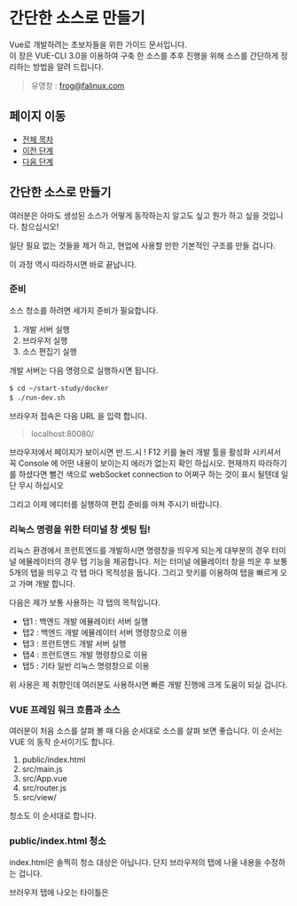 # 간단한 소스로 만들기

Vue로 개발하려는 초보자들을 위한 가이드 문서입니다.  
이 장은 VUE-CLI 3.0을 이용하여 구축 한 소스를 추후 진행을 위해 소스를 간단하게 정리하는 방법을 알려 드립니다. 

> 유영창 : frog@falinux.com

## 페이지 이동

* [전체 목차](../README.md) 
* [이전 단계](./A002-Vue-프로그램-기본-구축.md)
* [다음 단계](./A000-준비중.md)

## 간단한 소스로 만들기

여러분은 아마도 생성된 소스가 어떻게 동작하는지 알고도 싶고 뭔가 하고 싶을 것입니다. 
참으십시오!

일단 필요 없는 것들을 제거 하고, 현업에 사용할 만한 기본적인 구조를 만들 겁니다. 

이 과정 역시 따라하시면 바로 끝납니다. 

### 준비

소스 청소를 하려면 세가지 준비가 필요합니다. 

1. 개발 서버 실행
2. 브라우저 실행
3. 소스 편집기 실행

개발 서버는 다음 명령으로 실행하시면 됩니다.

~~~ bash
$ cd ~/start-study/docker
$ ./run-dev.sh 
~~~

브라우저 접속은 다음 URL 을 입력 합니다. 

> localhost:80080/

브라우저에서 페이지가 보이시면 반.드.시 ! F12 키를 눌러 개발 툴을 활성화 시키셔서 꼭 Console 에 어떤 내용이 보이는지 에러가 없는지 확인 하십시오.
현재까지 따라하기를 하셨다면 뻘건 색으로 webSocket connection to 어쩌구 하는 것이 표시 될텐데 일단 무시 하십시오

그리고 이제 에디터를 실행하여 편집 준비를 마쳐 주시기 바랍니다. 

### 리눅스 명령을 위한 터미널 창 셋팅 팁!

리눅스 환경에서 프런트엔드를 개발하시면 명령창을 띄우게 되는게 대부분의 경우 터미널 에뮬레이터의 경우 탭 기능을 제공합니다. 
저는 터미널 에뮬레이터 창을 띄운 후 보통 5개의 탭을 띄우고 각 탭 마다 목적성을 둡니다. 
그리고 핫키를 이용하여 탭을 빠르게 오고 가며 개발 합니다. 

다음은 제가 보통 사용하는 각 탭의 목적입니다. 

* 탭1 : 백엔드 개발 에뮬레이터 서버 실행 
* 탭2 : 백엔드 개발 에뮬레이터 서버 명령창으로 이용
* 탭3 : 프런트앤드 개발 서버 실행
* 탭4 : 프런트앤드 개발 명령창으로 이용
* 탭5 : 기타 일반 리눅스 명령창으로 이용

위 사용은 제 취향인데 여러분도 사용하시면 빠른 개발 진행에 크게 도움이 되실 겁니다. 

### VUE 프레임 워크 흐름과 소스

여러분이 처음 소스를 살펴 볼 때 다음 순서대로 소스를 살펴 보면 좋습니다. 
이 순서는 VUE 의 동작 순서이기도 합니다. 

1. public/index.html
2. src/main.js
3. src/App.vue
4. src/router.js
5. src/view/

청소도 이 순서대로 합니다. 

### public/index.html 청소

index.html은 솔찍히 청소 대상은 아닙니다. 단지 브라우저의 탭에 나올 내용을 수정하는 겁니다. 

브러우저 탭에 나오는 타이틀은 <title> 태크로 설정된 내용이 나옵니다. 
그래서 다음과 같이 이 태크를 "Oh! Easy.." 로 수정하겠습니다. 

보통 이 타이틀은 웹을 구별하기 위한 것입니다.
물론 프로그램 실행 단계에서 자바 스크립트로 수정도 가능합니다.

> [public/index.html]()
~~~
<!DOCTYPE html>
<html lang="en">
  <head>
      :
    <title>Oh! Easy..</title>
~~~

에디터에서 수정하고 저장하면 내용이 바뀐것을 확인 하실 수 있을 겁니다. 

그리고 index.html 을 보면 다음과 같은 문구가 있습니다 .

~~~
<!-- built files will be auto injected -->
~~~

이 주석은 VUE 컴파일러가 이 부분에 자동으로 소스들을 추가 한다는 의미 입니다.
즉 이 부분 이하는 건들지 않고 위 문구도 제거하시지 마세요.

VUE 개발시에 index.html 은 특별한 경우가 아니면 건들지 않게 됩니다. 

### src/main.js 청소

main.js 는 VUE 가 시작되는 곳입니다. 

청소 대상은 graphql apollo 관련 부분입니다. 
따라하기 단계상 아직은 서버와 연결될 필요가 없습니다.
GraphQL 서버 연결 처리 부분을 주석 처리합니다.

다음과 같이 import { createProvider } from './vue-apollo' 와 apolloProvider: createProvider(), 을 주석 처리 합니다. 

> [src/main.js]()
~~~
import store from './store'
// import { createProvider } from './vue-apollo'
    :
new Vue({
    :
  // apolloProvider: createProvider(),
    :
}).$mount('#app')
~~~

수정한 결과로 브라우저 개발 툴 Console 창에 뻘건 색으로 webSocket connection to 어쩌구 하는 것이 표시되지 않은 것을 확인 할 수 있습니다. 

### src/App.vue 청소

App.vue은 웹 페이지가 가장 처음 표시되는 내용을 다룹니다. 

보통은 전체 화면 레이아웃을 여기서 정의합니다. 
초보분들은 레이아웃을 어떻게 정의 하는지는 아직 크게 신경 쓸 필요도 없습니다.
청소 단계에서는 초보분들이 자주 참조할 형태의 참고 소스를 만들 겁니다. 

묻지도 따지지도 말고 다음과 같이 App.vue 를 만드세요

> src/App.vue
~~~
<template>
  <div id="app">
    <h1>First!</h1>
  </div>
</template>
import { mapGetters, mapMutations, mapActions } from 'vuex'

export default {
  name: 'App',

  data () {
    return {
    }
  },

  computed: {
    ...mapGetters({
    }),

    sample: {
      get () { return '' },
      set (newValue) {}
    }
  },

  components: {
  },

  methods: {
    ...mapMutations({
    }),
    ...mapActions({
    })
  },

  created () { console.log('CALL created()') },
  mounted () { console.log('CALL mounted()') },
  activated () { console.log('CALL activated()') },
  deactivated () { console.log('CALL deactivated()') },
  destroyed () { console.log('CALL destroyed()') }
}
<style>
</style>
<style scoped>
</style>
~~~

이 소스의 많은 부분은 프로그램 동작에 영향을 미치지 않습니다. 
그런데 왜 위 소스처럼 만들었냐구요? 여러분은 초보자이기 때문입니다. 

VUE 를 어떻게 작성해야 하는지에 대한 자신만의 가이드 라인도 없고 문법도 익숙하지 않습니다.
어떤게 맞는지 확신하시지도 못하죠..

그래서 친절한 제가 저만의 노우 하우 (?) 를 여러분에게 알려 드리는 겁니다. 위 소스는 일종의 참고용입니다. 

크게 성능에 영향을 미치지 않으므로, 인터넷 뒤지시는 것보다 이렇게 참고용 소스를 App.vue 로 만들어 놓는게 좋습니다. 
앞으로 vuex 처리나 view/ 디렉토리에 만들 뷰 컴포넌트들의 라이프 사이클 관리를 하시게 되면 다 필요한 함수 들입니다. 

그냥 일단 믿고 따라와 주시기 바랍니다. 

실행 결과는 다음과 같이 나옵니다. 

![A003 App.vue 청소 화면](./images/A003-vue-first-clean.png)

4. src/router.js
5. src/view/

### 항상 습관처럼 실행 하자!

이제 최종적으로 여러분이 따라하기에 문제가 없는지 다음 스크립트를 수행해서 확인합니다. 

~~~
$ ./run-lint.sh
$ ./run-unit.sh
$ ./run-e2e.sh 
~~~


## 페이지 이동

* [전체 목차](../README.md) 
* [이전 단계](./A002-Vue-프로그램-기본-구축.md)
* [다음 단계](./A000-준비중.md)
